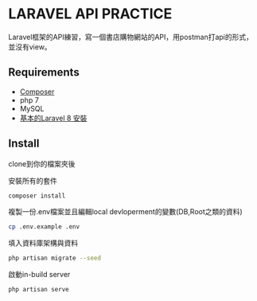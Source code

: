 # LARAVEL API PRACTICE

Laravel框架的API練習，寫一個書店購物網站的API，用postman打api的形式，並沒有view。

## Requirements

- [Composer](https://getcomposer.org)
- php 7
- MySQL
- [基本的Laravel 8 安裝](https://laravel.com/docs/8.x/installation)

## Install
clone到你的檔案夾後

安裝所有的套件
```bash
composer install
```
複製一份.env檔案並且編輯local devloperment的變數(DB,Root之類的資料)
```bash
cp .env.example .env
```
填入資料庫架構與資料
```bash
php artisan migrate --seed
```
啟動in-build server
```bash
php artisan serve
```
